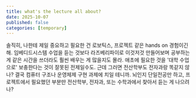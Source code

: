 ```yaml
---
title: what's the lecture all about?
date: 2025-10-07
published: false
categories: [temporary]
---
```


솔직히, 나한테 제일 중요하고 필요한 건 로보틱스, 프로젝트 같은 hands on 경험이긴 해. 임베디드시스템 수업을 듣는 것보다 라즈베리파이로 이것저것 만들어보며 공부하는 게 같은 시간을 쓰더라도 훨씬 배우는 게 많을지도 몰라. 애초에 필요한 것을 '대학 수업으로' 보충한다는 것이 잘못된 전제일수도. 근데 그러면 전산학부도 전자과랑 똑같지 않나? 결국 컴퓨터 구조나 운영체제 구현 과제에 치일 테니까. 뇌인지 단일전공만 하고, 프로젝트에서 필요했던 부분만 전산학부, 전자과, 또는 수학과에서 찾아서 듣는 게 나으려나?